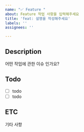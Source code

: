 ```yaml
---
name: "✅ Feature "
about: Feature 작업 사항을 입력해주세요
title: 'feat: 설명을 작성해주세요'
labels: ''
assignees: ''

---
```


## Description
어떤 작업에 관한 이슈 인가요?

## Todo
- [ ] todo
- [ ] todo

## ETC
기타 사항
